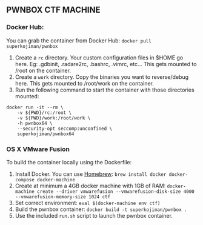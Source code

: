 ## PWNBOX CTF MACHINE

### Docker Hub:
You can grab the container from Docker Hub: `docker pull superkojiman/pwnbox`
 1. Create a `rc` directory. Your custom configuration files in $HOME go here. Eg: .gdbinit, .radare2rc, .bashrc, .vimrc, etc... This gets mounted to /root on the container.
 1. Create a `work` directory. Copy the binaries you want to reverse/debug here. This gets mounted to /root/work on the container. 
 1. Run the following command to start the container with those directories mounted: 

```
docker run -it --rm \
    -v ${PWD}/rc:/root \
    -v ${PWD}/work:/root/work \
    -h pwnbox64 \
    --security-opt seccomp:unconfined \
    superkojiman/pwnbox64
```

### OS X VMware Fusion
To build the container locally using the Dockerfile: 
 1. Install Docker. You can use [Homebrew](http://brew.sh/): `brew install docker docker-compose docker-machine`
 1. Create at minimum a 4GB docker machine with 1GB of RAM: `docker-machine create --driver vmwarefusion --vmwarefusion-disk-size 4000 --vmwarefusion-memory-size 1024 ctf`
 1. Set correct environment: `eval $(docker-machine env ctf)`
 1. Build the pwnbox container: `docker build -t superkojiman/pwnbox .`
 1. Use the included `run.sh` script to launch the pwnbox container. 
